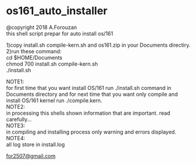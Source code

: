 # os161_auto_installer

@copyright 2018 A.Forouzan  
this shell script prepar for auto install os/161  

1)copy install.sh compile-kern.sh and os161.zip in your Documents directiry.  
2)run these command:  
cd $HOME/Documents  
chmod 700 install.sh compile-kern.sh  
./install.sh  


NOTE1:  
for first time that you want install OS/161 run ./install.sh command in Documents directory and for next time that you want only compile and install OS/161 kernel run ./compile.kern.  
NOTE2:  
in processing this shells shown information that are important. read carefully...  
NOTE3:  
in compiling and installing process only warning and errors displayed.  
NOTE4:  
all log store in install.log  


for2507@gmail.com
